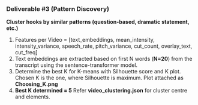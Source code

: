 ### Deliverable #3 (Pattern Discovery)

**Cluster hooks by similar patterns (question-based, dramatic statement, etc.)**
1. Features per Video = [text_embeddings, mean_intensity, intensity_variance, speech_rate, pitch_variance, cut_count, overlay_text, cut_freq]
2. Text embeddings are extracted based on first N words (**N=20**) from the transcript using the sentence-transformer model.
3. Determine the best K for K-means with Silhouette score and K plot. Chosen K is the one, where Silhouette is maximum. Plot attached as **Choosing_K.png**
4. **Best K determined = 5** Refer **video_clustering.json** for cluster centre and elements.
